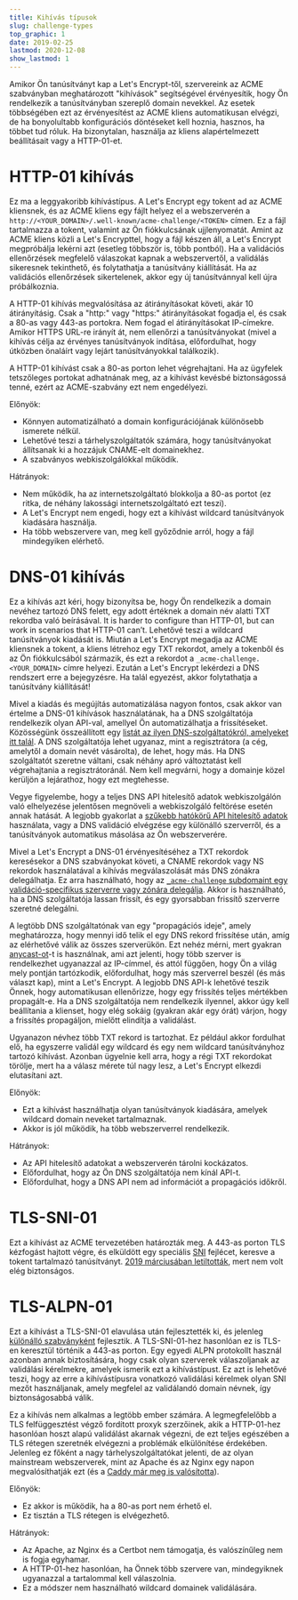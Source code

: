 ```yaml
---
title: Kihívás típusok
slug: challenge-types
top_graphic: 1
date: 2019-02-25
lastmod: 2020-12-08
show_lastmod: 1
---
```



Amikor Ön tanúsítványt kap a Let's Encrypt-től, szervereink az ACME szabványban meghatározott "kihívások" segítségével érvényesítik, hogy Ön rendelkezik a tanúsítványban szereplő domain nevekkel. Az esetek többségében ezt az érvényesítést az ACME kliens automatikusan elvégzi, de ha bonyolultabb konfigurációs döntéseket kell hoznia, hasznos, ha többet tud róluk. Ha bizonytalan, használja az kliens alapértelmezett beállításait vagy a HTTP-01-et.

# HTTP-01 kihívás

Ez ma a leggyakoribb kihívástípus. A Let's Encrypt egy tokent ad az ACME kliensnek, és az ACME kliens egy fájlt helyez el a webszerverén a `http://<YOUR_DOMAIN>/.well-known/acme-challenge/<TOKEN>` címen. Ez a fájl tartalmazza a tokent, valamint az Ön fiókkulcsának ujjlenyomatát. Amint az ACME kliens közli a Let's Encrypttel, hogy a fájl készen áll, a Let's Encrypt megpróbálja lekérni azt (esetleg többször is, több pontból). Ha a validációs ellenőrzések megfelelő válaszokat kapnak a webszervertől, a validálás sikeresnek tekinthető, és folytathatja a tanúsítvány kiállítását. Ha az validációs ellenőrzések sikertelenek, akkor egy új tanúsítvánnyal kell újra próbálkoznia.

A HTTP-01 kihívás megvalósítása az átirányításokat követi, akár 10 átirányításig. Csak a "http:" vagy "https:" átirányításokat fogadja el, és csak a 80-as vagy 443-as portokra. Nem fogad el átirányításokat IP-címekre. Amikor HTTPS URL-re irányít át, nem ellenőrzi a tanúsítványokat (mivel a kihívás célja az érvényes tanúsítványok indítása, előfordulhat, hogy útközben önaláírt vagy lejárt tanúsítványokkal találkozik).

A HTTP-01 kihívást csak a 80-as porton lehet végrehajtani. Ha az ügyfelek tetszőleges portokat adhatnának meg, az a kihívást kevésbé biztonságossá tenné, ezért az ACME-szabvány ezt nem engedélyezi.

Előnyök:

 - Könnyen automatizálható a domain konfigurációjának különösebb ismerete nélkül.
 - Lehetővé teszi a tárhelyszolgáltatók számára, hogy tanúsítványokat állítsanak ki a hozzájuk CNAME-elt domainekhez.
 - A szabványos webkiszolgálókkal működik.

Hátrányok:

 - Nem működik, ha az internetszolgáltató blokkolja a 80-as portot (ez ritka, de néhány lakossági internetszolgáltató ezt teszi).
 - A Let's Encrypt nem engedi, hogy ezt a kihívást wildcard tanúsítványok kiadására használja.
 - Ha több webszervere van, meg kell győződnie arról, hogy a fájl mindegyiken elérhető.

# DNS-01 kihívás

Ez a kihívás azt kéri, hogy bizonyítsa be, hogy Ön rendelkezik a domain nevéhez tartozó DNS felett, egy adott értéknek a domain név alatti TXT rekordba való beírásával. It is harder to configure than HTTP-01, but can work in scenarios that HTTP-01 can’t. Lehetővé teszi a wildcard tanúsítványok kiadását is. Miután a Let's Encrypt megadja az ACME kliensnek a tokent, a kliens létrehoz egy TXT rekordot, amely a tokenből és az Ön fiókkulcsából származik, és ezt a rekordot a `_acme-challenge.<YOUR_DOMAIN>` címre helyezi. Ezután a Let's Encrypt lekérdezi a DNS rendszert erre a bejegyzésre. Ha talál egyezést, akkor folytathatja a tanúsítvány kiállítását!

Mivel a kiadás és megújítás automatizálása nagyon fontos, csak akkor van értelme a DNS-01 kihívások használatának, ha a DNS szolgáltatója rendelkezik olyan API-val, amellyel Ön automatizálhatja a frissítéseket. Közösségünk összeállított egy [listát az ilyen DNS-szolgáltatókról, amelyeket itt talál](https://community.letsencrypt.org/t/dns-providers-who-easily-integrate-with-lets-encrypt-dns-validation/86438). A DNS szolgáltatója lehet ugyanaz, mint a regisztrátora (a cég, amelytől a domain nevét vásárolta), de lehet, hogy más. Ha DNS szolgáltatót szeretne váltani, csak néhány apró változtatást kell végrehajtania a regisztrátoránál. Nem kell megvárni, hogy a domainje közel kerüljön a lejárathoz, hogy ezt megtehesse.

Vegye figyelembe, hogy a teljes DNS API hitelesítő adatok webkiszolgálón való elhelyezése jelentősen megnöveli a webkiszolgáló feltörése esetén annak hatását. A legjobb gyakorlat a [szűkebb hatókörű API hitelesítő adatok](https://www.eff.org/deeplinks/2018/02/technical-deep-dive-securing-automation-acme-dns-challenge-validation) használata, vagy a DNS validáció elvégzése egy különálló szerverről, és a tanúsítványok automatikus másolása az Ön webszerverére.

Mivel a Let's Encrypt a DNS-01 érvényesítéséhez a TXT rekordok keresésekor a DNS szabványokat követi, a CNAME rekordok vagy NS rekordok használatával a kihívás megválaszolását más DNS zónákra delegálhatja. Ez arra használható, hogy az [`_acme-challenge` subdomaint egy validáció-specifikus szerverre vagy zónára delegálja](https://www.eff.org/deeplinks/2018/02/technical-deep-dive-securing-automation-acme-dns-challenge-validation). Akkor is használható, ha a DNS szolgáltatója lassan frissít, és egy gyorsabban frissítő szerverre szeretné delegálni.

A legtöbb DNS szolgáltatónak van egy "propagációs ideje", amely meghatározza, hogy mennyi idő telik el egy DNS rekord frissítése után, amíg az elérhetővé válik az összes szerverükön. Ezt nehéz mérni, mert gyakran [anycast-ot](https://en.wikipedia.org/wiki/Anycast)-t is használnak, ami azt jelenti, hogy több szerver is rendelkezhet ugyanazzal az IP-címmel, és attól függően, hogy Ön a világ mely pontján tartózkodik, előfordulhat, hogy más szerverrel beszél (és más választ kap), mint a Let's Encrypt. A legjobb DNS API-k lehetővé teszik Önnek, hogy automatikusan ellenőrizze, hogy egy frissítés teljes mértékben propagált-e. Ha a DNS szolgáltatója nem rendelkezik ilyennel, akkor úgy kell beállítania a klienset, hogy elég sokáig (gyakran akár egy órát) várjon, hogy a frissítés propagáljon, mielőtt elindítja a validálást.

Ugyanazon névhez több TXT rekord is tartozhat. Ez például akkor fordulhat elő, ha egyszerre validál egy wildcard és egy nem wildcard tanúsítványhoz tartozó kihívást. Azonban ügyelnie kell arra, hogy a régi TXT rekordokat törölje, mert ha a válasz mérete túl nagy lesz, a Let's Encrypt elkezdi elutasítani azt.

Előnyök:

 - Ezt a kihívást használhatja olyan tanúsítványok kiadására, amelyek wildcard domain neveket tartalmaznak.
 - Akkor is jól működik, ha több webszerverrel rendelkezik.

Hátrányok:

 - Az API hitelesítő adatokat a webszerverén tárolni kockázatos.
 - Előfordulhat, hogy az Ön DNS szolgáltatója nem kínál API-t.
 - Előfordulhat, hogy a DNS API nem ad információt a propagációs időkről.

# TLS-SNI-01

Ezt a kihívást az ACME tervezetében határozták meg. A 443-as porton TLS kézfogást hajtott végre, és elküldött egy speciális [SNI](https://en.wikipedia.org/wiki/Server_Name_Indication) fejlécet, keresve a tokent tartalmazó tanúsítványt. [2019 márciusában letiltották](https://community.letsencrypt.org/t/march-13-2019-end-of-life-for-all-tls-sni-01-validation-support/74209), mert nem volt elég biztonságos.

# TLS-ALPN-01

Ezt a kihívást a TLS-SNI-01 elavulása után fejlesztették ki, és jelenleg [különálló szabványként](https://tools.ietf.org/html/rfc8737) fejlesztik. A TLS-SNI-01-hez hasonlóan ez is TLS-en keresztül történik a 443-as porton. Egy egyedi ALPN protokollt használ azonban annak biztosítására, hogy csak olyan szerverek válaszoljanak az validálási kérelmekre, amelyek ismerik ezt a kihívástípust. Ez azt is lehetővé teszi, hogy az erre a kihívástípusra vonatkozó validálási kérelmek olyan SNI mezőt használjanak, amely megfelel az validálandó domain névnek, így biztonságosabbá válik.

Ez a kihívás nem alkalmas a legtöbb ember számára. A legmegfelelőbb a TLS felfüggesztést végző fordított proxyk szerzőinek, akik a HTTP-01-hez hasonlóan hoszt alapú validálást akarnak végezni, de ezt teljes egészében a TLS rétegen szeretnék elvégezni a problémák elkülönítése érdekében. Jelenleg ez főként a nagy tárhelyszolgáltatókat jelenti, de az olyan mainstream webszerverek, mint az Apache és az Nginx egy napon megvalósíthatják ezt (és a [Caddy már meg is valósította](https://caddy.community/t/caddy-supports-the-acme-tls-alpn-challenge/4860)).

Előnyök:

 - Ez akkor is működik, ha a 80-as port nem érhető el.
 - Ez tisztán a TLS rétegen is elvégezhető.

Hátrányok:

 - Az Apache, az Nginx és a Certbot nem támogatja, és valószínűleg nem is fogja egyhamar.
 - A HTTP-01-hez hasonlóan, ha Önnek több szervere van, mindegyiknek ugyanazzal a tartalommal kell válaszolnia.
 - Ez a módszer nem használható wildcard domainek validálására.
